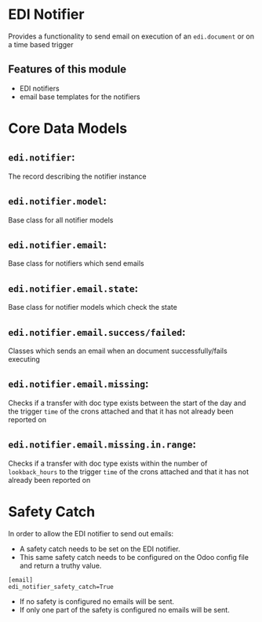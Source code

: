 # EDI Notifier

Provides a functionality to send email on execution of an `edi.document` or on a
time based trigger

## Features of this module

- EDI notifiers
- email base templates for the notifiers

# Core Data Models

## `edi.notifier`:

The record describing the notifier instance

## `edi.notifier.model`:

Base class for all notifier models

## `edi.notifier.email`:

Base class for notifiers which send emails

## `edi.notifier.email.state`:

Base class for notifier models which check the state

## `edi.notifier.email.success/failed`:

Classes which sends an email when an document successfully/fails executing

## `edi.notifier.email.missing`:

Checks if a transfer with doc type exists between the start of the day and the trigger `time` of the crons attached and that it has not already been reported on

## `edi.notifier.email.missing.in.range`:

Checks if a transfer with doc type exists within the number of `lookback_hours` to
the trigger `time` of the crons attached and that it has not already been reported on

# Safety Catch

In order to allow the EDI notifier to send out emails:
- A safety catch needs to be set on the EDI notifier.
- This same safety catch needs to be configured on the Odoo config file and return a truthy value.
```
[email]
edi_notifier_safety_catch=True
```
- If no safety is configured no emails will be sent.
- If only one part of the safety is configured no emails will be sent.
